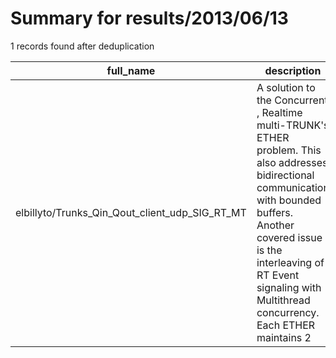 
# Summary for results/2013/06/13
    
1 records found after deduplication

| full_name | description | html_url | matched_list | matched_count | pushed_at | size | stargazers_count | language | forks_count | vul_ids |
|------------------------------------------------|-----------------------------------------------------------------------------------------------------------------------------------------------------------------------------------------------------------------------------------------------------------------|-------------------------------------------------------------------|----------------|-----------------|---------------------------|--------|--------------------|------------|---------------|-----------|
| elbillyto/Trunks_Qin_Qout_client_udp_SIG_RT_MT | A solution to the Concurrent , Realtime multi-TRUNK's ETHER problem. This also addresses bidirectional communication with bounded buffers. Another covered issue is the interleaving of RT Event signaling with Multithread concurrency. Each ETHER maintains 2 | https://github.com/elbillyto/Trunks_Qin_Qout_client_udp_SIG_RT_MT | ['exploit'] | 1 | 2013-06-13 09:14:24+00:00 | 208 | 1 | C | 1 | [] |

